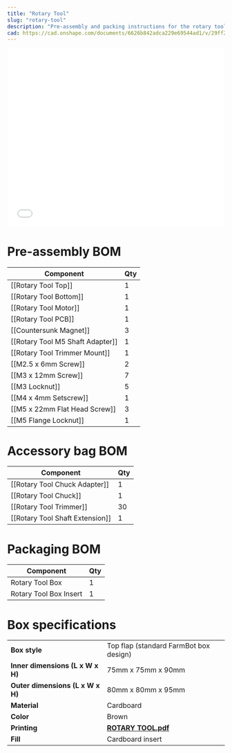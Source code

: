 ```yaml
---
title: "Rotary Tool"
slug: "rotary-tool"
description: "Pre-assembly and packing instructions for the rotary tool"
cad: https://cad.onshape.com/documents/6626b842adca229e69544ad1/v/29ff27176ad028c3b865f257/e/497d45b77b41b070b9087831
---
```


<iframe width="100%" style="aspect-ratio: 11 / 9;" src="_images/rotary_tool_pre_assembly_rev_b.pdf" frameborder="0"></iframe>

# Pre-assembly BOM

|Component                         |Qty  |
|----------------------------------|-----|
|[[Rotary Tool Top]]               |1
|[[Rotary Tool Bottom]]            |1
|[[Rotary Tool Motor]]             |1
|[[Rotary Tool PCB]]               |1
|[[Countersunk Magnet]]            |3
|[[Rotary Tool M5 Shaft Adapter]]  |1
|[[Rotary Tool Trimmer Mount]]     |1
|[[M2.5 x 6mm Screw]]              |2
|[[M3 x 12mm Screw]]               |7
|[[M3 Locknut]]                    |5
|[[M4 x 4mm Setscrew]]             |1
|[[M5 x 22mm Flat Head Screw]]     |3
|[[M5 Flange Locknut]]             |1

# Accessory bag BOM

|Component                         |Qty  |
|----------------------------------|-----|
|[[Rotary Tool Chuck Adapter]]     |1
|[[Rotary Tool Chuck]]             |1
|[[Rotary Tool Trimmer]]           |30
|[[Rotary Tool Shaft Extension]]   |1

# Packaging BOM

|Component                     |Qty  |
|------------------------------|-----|
|Rotary Tool Box               |1
|Rotary Tool Box Insert        |1

# Box specifications

|                                |                              |
|--------------------------------|------------------------------|
|**Box style**                   |Top flap (standard FarmBot box design)
|**Inner dimensions (L x W x H)**|75mm x 75mm x 90mm
|**Outer dimensions (L x W x H)**|80mm x 80mm x 95mm
|**Material**                    |Cardboard
|**Color**                       |Brown
|**Printing**                    |**[ROTARY TOOL.pdf](_images/rotary_tool_box_graphic.pdf)** <i class="fa fa-file-pdf-o">
|**Fill**                        |Cardboard insert

